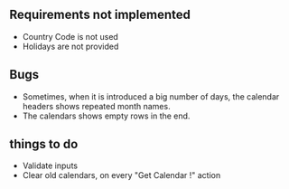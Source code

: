 ## Requirements not implemented

 - Country Code is not used
 - Holidays are not provided

## Bugs

 - Sometimes, when it is introduced a big number of days, the calendar headers shows repeated month names.
 - The calendars shows empty rows in the end.

## things to do 

 - Validate inputs
 - Clear old calendars, on every "Get Calendar !" action 
